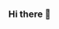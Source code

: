 ### Hi there 👋

<!--
**jepoy11/jepoy11** is a ✨ _special_ ✨ repository because its `README.md` (this file) appears on your GitHub profile.

Here are some ideas to get you started:

- 🔭 I’m currently working on Mobile app for vendo sytem
- 🌱 I’m currently learning Cryptocurrency
- 👯 I’m looking to collaborate on Mobile development
- 🤔 I’m looking for help with ...
- 💬 Ask me about Electronics and IOT
- 📫 How to reach me: via facebook
- 😄 Pronouns: ...
- ⚡ Fun fact: ...
-->
